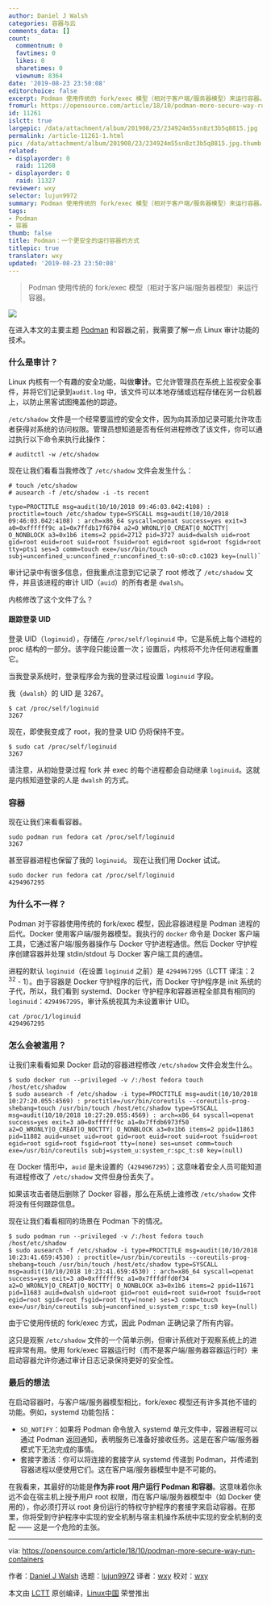 ```yaml
---
author: Daniel J Walsh
categories: 容器与云
comments_data: []
count:
  commentnum: 0
  favtimes: 0
  likes: 0
  sharetimes: 0
  viewnum: 8364
date: '2019-08-23 23:50:08'
editorchoice: false
excerpt: Podman 使用传统的 fork/exec 模型（相对于客户端/服务器模型）来运行容器。
fromurl: https://opensource.com/article/18/10/podman-more-secure-way-run-containers
id: 11261
islctt: true
largepic: /data/attachment/album/201908/23/234924m55sn8zt3b5q8815.jpg
permalink: /article-11261-1.html
pic: /data/attachment/album/201908/23/234924m55sn8zt3b5q8815.jpg.thumb.jpg
related:
- displayorder: 0
  raid: 11268
- displayorder: 0
  raid: 11327
reviewer: wxy
selector: lujun9972
summary: Podman 使用传统的 fork/exec 模型（相对于客户端/服务器模型）来运行容器。
tags:
- Podman
- 容器
thumb: false
title: Podman：一个更安全的运行容器的方式
titlepic: true
translator: wxy
updated: '2019-08-23 23:50:08'
---
```



> 
> Podman 使用传统的 fork/exec 模型（相对于客户端/服务器模型）来运行容器。
> 
> 
> 


![](/data/attachment/album/201908/23/234924m55sn8zt3b5q8815.jpg)


在进入本文的主要主题 [Podman](https://podman.io) 和容器之前，我需要了解一点 Linux 审计功能的技术。


### 什么是审计？


Linux 内核有一个有趣的安全功能，叫做**审计**。它允许管理员在系统上监视安全事件，并将它们记录到`audit.log` 中，该文件可以本地存储或远程存储在另一台机器上，以防止黑客试图掩盖他的踪迹。


`/etc/shadow` 文件是一个经常要监控的安全文件，因为向其添加记录可能允许攻击者获得对系统的访问权限。管理员想知道是否有任何进程修改了该文件，你可以通过执行以下命令来执行此操作：



```
# auditctl -w /etc/shadow
```

现在让我们看看当我修改了 `/etc/shadow` 文件会发生什么：



```
# touch /etc/shadow 
# ausearch -f /etc/shadow -i -ts recent

type=PROCTITLE msg=audit(10/10/2018 09:46:03.042:4108) : proctitle=touch /etc/shadow type=SYSCALL msg=audit(10/10/2018 09:46:03.042:4108) : arch=x86_64 syscall=openat success=yes exit=3 a0=0xffffff9c a1=0x7ffdb17f6704 a2=O_WRONLY|O_CREAT|O_NOCTTY| O_NONBLOCK a3=0x1b6 items=2 ppid=2712 pid=3727 auid=dwalsh uid=root gid=root euid=root suid=root fsuid=root egid=root sgid=root fsgid=root tty=pts1 ses=3 comm=touch exe=/usr/bin/touch subj=unconfined_u:unconfined_r:unconfined_t:s0-s0:c0.c1023 key=(null)`
```

审计记录中有很多信息，但我重点注意到它记录了 root 修改了 `/etc/shadow` 文件，并且该进程的审计 UID（`auid`）的所有者是 `dwalsh`。


内核修改了这个文件了么？


#### 跟踪登录 UID


登录 UID（`loginuid`），存储在 `/proc/self/loginuid` 中，它是系统上每个进程的 proc 结构的一部分。该字段只能设置一次；设置后，内核将不允许任何进程重置它。


当我登录系统时，登录程序会为我的登录过程设置 `loginuid` 字段。


我（`dwalsh`）的 UID 是 3267。



```
$ cat /proc/self/loginuid
3267
```

现在，即使我变成了 root，我的登录 UID 仍将保持不变。



```
$ sudo cat /proc/self/loginuid
3267
```

请注意，从初始登录过程 fork 并 exec 的每个进程都会自动继承 `loginuid`。这就是内核知道登录的人是 `dwalsh` 的方式。


### 容器


现在让我们来看看容器。



```
sudo podman run fedora cat /proc/self/loginuid
3267
```

甚至容器进程也保留了我的 `loginuid`。 现在让我们用 Docker 试试。



```
sudo docker run fedora cat /proc/self/loginuid 
4294967295
```

### 为什么不一样？


Podman 对于容器使用传统的 fork/exec 模型，因此容器进程是 Podman 进程的后代。Docker 使用客户端/服务器模型。我执行的 `docker` 命令是 Docker 客户端工具，它通过客户端/服务器操作与 Docker 守护进程通信。然后 Docker 守护程序创建容器并处理 stdin/stdout 与 Docker 客户端工具的通信。


进程的默认 `loginuid`（在设置 `loginuid` 之前）是 `4294967295`（LCTT 译注：2<sup> 32</sup> - 1）。由于容器是 Docker 守护程序的后代，而 Docker 守护程序是 init 系统的子代，所以，我们看到 systemd、Docker 守护程序和容器进程全部具有相同的 `loginuid`：`4294967295`，审计系统视其为未设置审计 UID。



```
cat /proc/1/loginuid 
4294967295
```

### 怎么会被滥用？


让我们来看看如果 Docker 启动的容器进程修改 `/etc/shadow` 文件会发生什么。



```
$ sudo docker run --privileged -v /:/host fedora touch /host/etc/shadow 
$ sudo ausearch -f /etc/shadow -i type=PROCTITLE msg=audit(10/10/2018 10:27:20.055:4569) : proctitle=/usr/bin/coreutils --coreutils-prog-shebang=touch /usr/bin/touch /host/etc/shadow type=SYSCALL msg=audit(10/10/2018 10:27:20.055:4569) : arch=x86_64 syscall=openat success=yes exit=3 a0=0xffffff9c a1=0x7ffdb6973f50 a2=O_WRONLY|O_CREAT|O_NOCTTY| O_NONBLOCK a3=0x1b6 items=2 ppid=11863 pid=11882 auid=unset uid=root gid=root euid=root suid=root fsuid=root egid=root sgid=root fsgid=root tty=(none) ses=unset comm=touch exe=/usr/bin/coreutils subj=system_u:system_r:spc_t:s0 key=(null)
```

在 Docker 情形中，`auid` 是未设置的（`4294967295`）；这意味着安全人员可能知道有进程修改了 `/etc/shadow` 文件但身份丢失了。


如果该攻击者随后删除了 Docker 容器，那么在系统上谁修改 `/etc/shadow` 文件将没有任何跟踪信息。


现在让我们看看相同的场景在 Podman 下的情况。



```
$ sudo podman run --privileged -v /:/host fedora touch /host/etc/shadow 
$ sudo ausearch -f /etc/shadow -i type=PROCTITLE msg=audit(10/10/2018 10:23:41.659:4530) : proctitle=/usr/bin/coreutils --coreutils-prog-shebang=touch /usr/bin/touch /host/etc/shadow type=SYSCALL msg=audit(10/10/2018 10:23:41.659:4530) : arch=x86_64 syscall=openat success=yes exit=3 a0=0xffffff9c a1=0x7fffdffd0f34 a2=O_WRONLY|O_CREAT|O_NOCTTY| O_NONBLOCK a3=0x1b6 items=2 ppid=11671 pid=11683 auid=dwalsh uid=root gid=root euid=root suid=root fsuid=root egid=root sgid=root fsgid=root tty=(none) ses=3 comm=touch exe=/usr/bin/coreutils subj=unconfined_u:system_r:spc_t:s0 key=(null)
```

由于它使用传统的 fork/exec 方式，因此 Podman 正确记录了所有内容。


这只是观察 `/etc/shadow` 文件的一个简单示例，但审计系统对于观察系统上的进程非常有用。使用 fork/exec 容器运行时（而不是客户端/服务器容器运行时）来启动容器允许你通过审计日志记录保持更好的安全性。


### 最后的想法


在启动容器时，与客户端/服务器模型相比，fork/exec 模型还有许多其他不错的功能。例如，systemd 功能包括：


* `SD_NOTIFY`：如果将 Podman 命令放入 systemd 单元文件中，容器进程可以通过 Podman 返回通知，表明服务已准备好接收任务。这是在客户端/服务器模式下无法完成的事情。
* 套接字激活：你可以将连接的套接字从 systemd 传递到 Podman，并传递到容器进程以便使用它们。这在客户端/服务器模型中是不可能的。


在我看来，其最好的功能是**作为非 root 用户运行 Podman 和容器**。这意味着你永远不会在宿主机上授予用户 root 权限，而在客户端/服务器模型中（如 Docker 使用的），你必须打开以 root 身份运行的特权守护程序的套接字来启动容器。在那里，你将受到守护程序中实现的安全机制与宿主机操作系统中实现的安全机制的支配 —— 这是一个危险的主张。




---


via: <https://opensource.com/article/18/10/podman-more-secure-way-run-containers>


作者：[Daniel J Walsh](https://opensource.com/users/rhatdan) 选题：[lujun9972](https://github.com/lujun9972) 译者：[wxy](https://github.com/wxy) 校对：[wxy](https://github.com/wxy)


本文由 [LCTT](https://github.com/LCTT/TranslateProject) 原创编译，[Linux中国](https://linux.cn/) 荣誉推出